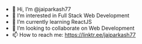 - 👋 Hi, I’m @jaiparkash77
- 👀 I’m interested in Full Stack Web Development
- 🌱 I’m currently learning ReactJS
- 💞️ I’m looking to collaborate on Web Development
- 📫 How to reach me: https://linktr.ee/jaiparkash77

<!---
jaiparkash77/jaiparkash77 is a ✨ special ✨ repository because its `README.md` (this file) appears on your GitHub profile.
You can click the Preview link to take a look at your changes.
--->
